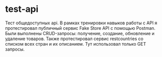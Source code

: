 # test-api
Тест общедоступных api.
В рамках тренировки навыков работы с API я протестировал публичный сервис Fake Store API с помощью Postman. Были выполнены CRUD-запросы: получение, создание, обновление и удаление товаров.
Также протестировал сервис restcountries со списком всех стран и их описанием. Тут использовал только GET запросы.
